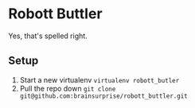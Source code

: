# Robott Buttler
Yes, that's spelled right.

## Setup
1. Start a new virtualenv `virtualenv robott_butler`
2. Pull the repo down `git clone git@github.com:brainsurprise/robott_buttler.git`
